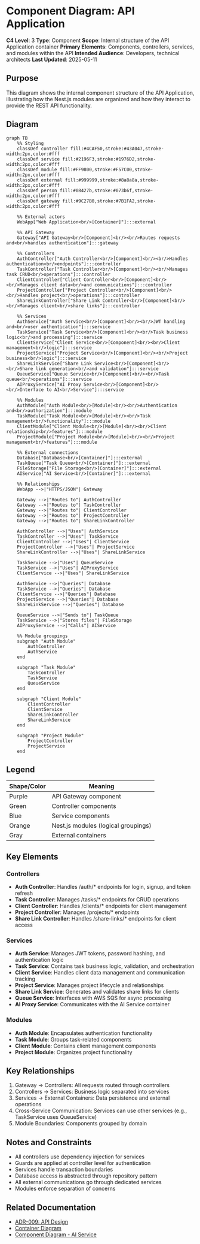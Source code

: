 # Component Diagram: API Application

**C4 Level**: 3
**Type**: Component
**Scope**: Internal structure of the API Application container
**Primary Elements**: Components, controllers, services, and modules within the API
**Intended Audience**: Developers, technical architects
**Last Updated**: 2025-05-11

## Purpose

This diagram shows the internal component structure of the API Application, illustrating how the Nest.js modules are organized and how they interact to provide the REST API functionality.

## Diagram

```mermaid
graph TB
    %% Styling
    classDef controller fill:#4CAF50,stroke:#43A047,stroke-width:2px,color:#fff
    classDef service fill:#2196F3,stroke:#1976D2,stroke-width:2px,color:#fff
    classDef module fill:#FF9800,stroke:#F57C00,stroke-width:2px,color:#fff
    classDef external fill:#999999,stroke:#8a8a8a,stroke-width:2px,color:#fff
    classDef person fill:#08427b,stroke:#073b6f,stroke-width:2px,color:#fff
    classDef gateway fill:#9C27B0,stroke:#7B1FA2,stroke-width:2px,color:#fff

    %% External actors
    WebApp["Web Application<br/>[Container]"]:::external

    %% API Gateway
    Gateway["API Gateway<br/>[Component]<br/><br/>Routes requests and<br/>handles authentication"]:::gateway

    %% Controllers
    AuthController["Auth Controller<br/>[Component]<br/><br/>Handles authentication<br/>endpoints"]:::controller
    TaskController["Task Controller<br/>[Component]<br/><br/>Manages task CRUD<br/>operations"]:::controller
    ClientController["Client Controller<br/>[Component]<br/><br/>Manages client data<br/>and communications"]:::controller
    ProjectController["Project Controller<br/>[Component]<br/><br/>Handles project<br/>operations"]:::controller
    ShareLinkController["Share Link Controller<br/>[Component]<br/><br/>Manages client<br/>share links"]:::controller

    %% Services
    AuthService["Auth Service<br/>[Component]<br/><br/>JWT handling and<br/>user authentication"]:::service
    TaskService["Task Service<br/>[Component]<br/><br/>Task business logic<br/>and processing"]:::service
    ClientService["Client Service<br/>[Component]<br/><br/>Client management<br/>logic"]:::service
    ProjectService["Project Service<br/>[Component]<br/><br/>Project business<br/>logic"]:::service
    ShareLinkService["Share Link Service<br/>[Component]<br/><br/>Share link generation<br/>and validation"]:::service
    QueueService["Queue Service<br/>[Component]<br/><br/>Task queue<br/>operations"]:::service
    AIProxyService["AI Proxy Service<br/>[Component]<br/><br/>Interface to AI<br/>Service"]:::service

    %% Modules
    AuthModule["Auth Module<br/>[Module]<br/><br/>Authentication and<br/>authorization"]:::module
    TaskModule["Task Module<br/>[Module]<br/><br/>Task management<br/>functionality"]:::module
    ClientModule["Client Module<br/>[Module]<br/><br/>Client relationship<br/>features"]:::module
    ProjectModule["Project Module<br/>[Module]<br/><br/>Project management<br/>features"]:::module

    %% External connections
    Database["Database<br/>[Container]"]:::external
    TaskQueue["Task Queue<br/>[Container]"]:::external
    FileStorage["File Storage<br/>[Container]"]:::external
    AIService["AI Service<br/>[Container]"]:::external

    %% Relationships
    WebApp -->|"HTTPS/JSON"| Gateway

    Gateway -->|"Routes to"| AuthController
    Gateway -->|"Routes to"| TaskController
    Gateway -->|"Routes to"| ClientController
    Gateway -->|"Routes to"| ProjectController
    Gateway -->|"Routes to"| ShareLinkController

    AuthController -->|"Uses"| AuthService
    TaskController -->|"Uses"| TaskService
    ClientController -->|"Uses"| ClientService
    ProjectController -->|"Uses"| ProjectService
    ShareLinkController -->|"Uses"| ShareLinkService

    TaskService -->|"Uses"| QueueService
    TaskService -->|"Uses"| AIProxyService
    ClientService -->|"Uses"| ShareLinkService

    AuthService -->|"Queries"| Database
    TaskService -->|"Queries"| Database
    ClientService -->|"Queries"| Database
    ProjectService -->|"Queries"| Database
    ShareLinkService -->|"Queries"| Database

    QueueService -->|"Sends to"| TaskQueue
    TaskService -->|"Stores files"| FileStorage
    AIProxyService -->|"Calls"| AIService

    %% Module groupings
    subgraph "Auth Module"
        AuthController
        AuthService
    end

    subgraph "Task Module"
        TaskController
        TaskService
        QueueService
    end

    subgraph "Client Module"
        ClientController
        ClientService
        ShareLinkController
        ShareLinkService
    end

    subgraph "Project Module"
        ProjectController
        ProjectService
    end
```

## Legend

| Shape/Color | Meaning                             |
| ----------- | ----------------------------------- |
| Purple      | API Gateway component               |
| Green       | Controller components               |
| Blue        | Service components                  |
| Orange      | Nest.js modules (logical groupings) |
| Gray        | External containers                 |

## Key Elements

### Controllers

- **Auth Controller**: Handles /auth/\* endpoints for login, signup, and token refresh
- **Task Controller**: Manages /tasks/\* endpoints for CRUD operations
- **Client Controller**: Handles /clients/\* endpoints for client management
- **Project Controller**: Manages /projects/\* endpoints
- **Share Link Controller**: Handles /share-links/\* endpoints for client access

### Services

- **Auth Service**: Manages JWT tokens, password hashing, and authentication logic
- **Task Service**: Contains task business logic, validation, and orchestration
- **Client Service**: Handles client data management and communication tracking
- **Project Service**: Manages project lifecycle and relationships
- **Share Link Service**: Generates and validates share links for clients
- **Queue Service**: Interfaces with AWS SQS for async processing
- **AI Proxy Service**: Communicates with the AI Service container

### Modules

- **Auth Module**: Encapsulates authentication functionality
- **Task Module**: Groups task-related components
- **Client Module**: Contains client management components
- **Project Module**: Organizes project functionality

## Key Relationships

1. Gateway → Controllers: All requests routed through controllers
1. Controllers → Services: Business logic separated into services
1. Services → External Containers: Data persistence and external operations
1. Cross-Service Communication: Services can use other services (e.g., TaskService uses QueueService)
1. Module Boundaries: Components grouped by domain

## Notes and Constraints

- All controllers use dependency injection for services
- Guards are applied at controller level for authentication
- Services handle transaction boundaries
- Database access is abstracted through repository pattern
- All external communications go through dedicated services
- Modules enforce separation of concerns

## Related Documentation

- [ADR-009: API Design](../ADRs/ADR-009.md)
- [Container Diagram](./c4-container-diagram.md)
- [Component Diagram - AI Service](./c4-ai-service-component-diagram.md)
